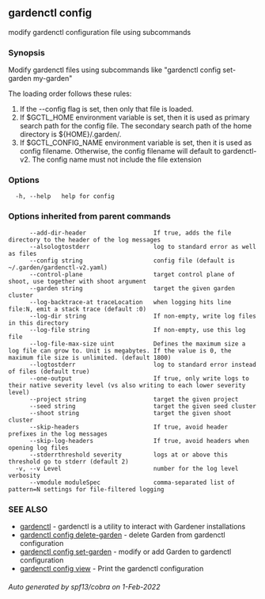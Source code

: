 ## gardenctl config

modify gardenctl configuration file using subcommands

### Synopsis

Modify gardenctl files using subcommands like "gardenctl config set-garden my-garden"

The loading order follows these rules:
1. If the --config flag is set, then only that file is loaded.
2. If $GCTL_HOME environment variable is set, then it is used as primary search path for the config file. The secondary search path of the home directory is ${HOME}/.garden/.
3. If $GCTL_CONFIG_NAME environment variable is set, then it is used as config filename. Otherwise, the config filename will default to gardenctl-v2. The config name must not include the file extension

### Options

```
  -h, --help   help for config
```

### Options inherited from parent commands

```
      --add-dir-header                   If true, adds the file directory to the header of the log messages
      --alsologtostderr                  log to standard error as well as files
      --config string                    config file (default is ~/.garden/gardenctl-v2.yaml)
      --control-plane                    target control plane of shoot, use together with shoot argument
      --garden string                    target the given garden cluster
      --log-backtrace-at traceLocation   when logging hits line file:N, emit a stack trace (default :0)
      --log-dir string                   If non-empty, write log files in this directory
      --log-file string                  If non-empty, use this log file
      --log-file-max-size uint           Defines the maximum size a log file can grow to. Unit is megabytes. If the value is 0, the maximum file size is unlimited. (default 1800)
      --logtostderr                      log to standard error instead of files (default true)
      --one-output                       If true, only write logs to their native severity level (vs also writing to each lower severity level)
      --project string                   target the given project
      --seed string                      target the given seed cluster
      --shoot string                     target the given shoot cluster
      --skip-headers                     If true, avoid header prefixes in the log messages
      --skip-log-headers                 If true, avoid headers when opening log files
      --stderrthreshold severity         logs at or above this threshold go to stderr (default 2)
  -v, --v Level                          number for the log level verbosity
      --vmodule moduleSpec               comma-separated list of pattern=N settings for file-filtered logging
```

### SEE ALSO

* [gardenctl](gardenctl.md)	 - gardenctl is a utility to interact with Gardener installations
* [gardenctl config delete-garden](gardenctl_config_delete-garden.md)	 - delete Garden from gardenctl configuration
* [gardenctl config set-garden](gardenctl_config_set-garden.md)	 - modify or add Garden to gardenctl configuration
* [gardenctl config view](gardenctl_config_view.md)	 - Print the gardenctl configuration

###### Auto generated by spf13/cobra on 1-Feb-2022
